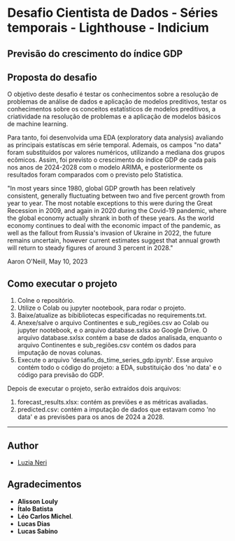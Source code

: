 # Desafio Cientista de Dados - Séries temporais - Lighthouse - Indicium

## Previsão do crescimento do índice GDP ##

## Proposta do desafio

O objetivo deste desafio é testar os conhecimentos sobre a resolução de problemas de análise de dados e aplicação de modelos preditivos, testar os conhecimentos sobre os conceitos estatísticos de modelos preditivos, a criatividade na resolução de problemas e a aplicação de modelos básicos de machine learning.

Para tanto, foi desenvolvida uma EDA (exploratory data analysis) avaliando as principais estatíscas em série temporal. Ademais, os campos "no data" foram substituídos por valores numéricos, utilizando a mediana dos grupos ecômicos. Assim, foi previsto o crescimento do índice GDP de cada país nos anos de 2024-2028 com o modelo ARIMA, e posteriormente os resultados foram comparados com o previsto pelo Statistica. 

"In most years since 1980, global GDP growth has been relatively consistent, generally fluctuating between two and five percent growth from year to year. The most notable exceptions to this were during the Great Recession in 2009, and again in 2020 during the Covid-19 pandemic, where the global economy actually shrank in both of these years. As the world economy continues to deal with the economic impact of the pandemic, as well as the fallout from Russia's invasion of Ukraine in 2022, the future remains uncertain, however current estimates suggest that annual growth will return to steady figures of around 3 percent in 2028."

Aaron O'Neill, May 10, 2023


## Como executar o projeto ##
1. Colne o repositório.
2. Utilize o Colab ou jupyter nootebook, para rodar o projeto.
3. Baixe/atualize as bibibliotecas especificadas no requirements.txt.
4. Anexe/salve o arquivo Continentes e sub_regiões.csv ao Colab ou jupyter nootebook, e o arquivo database.sxlsx ao Google Drive. O arquivo database.sxlsx contém a base de dados analisada, enquanto o arquivo Continentes e sub_regiões.csv contém os dados para imputação de novas colunas. 
6. Execute o arquivo 'desafio_ds_time_series_gdp.ipynb'.
   Esse arquivo contém todo o código do projeto: a EDA, substituição dos 'no data' e o código para previsão do GDP.

Depois de executar o projeto, serão extraídos dois arquivos:
1. forecast_results.xlsx: contém as previões e as métricas avaliadas.
2. predicted.csv: contém a imputação de dados que estavam como 'no data' e as previsões para os anos de 2024 a 2028.
   
-------------------


## Author

* [Luzia Neri](https://www.linkedin.com/in/luzia-neri-correia-souza-481141182//)

## Agradecimentos

* **Alisson Louly**
* **Ítalo Batista**
* **Léo Carlos Michel**.
* **Lucas Dias**
* **Lucas Sabino**

